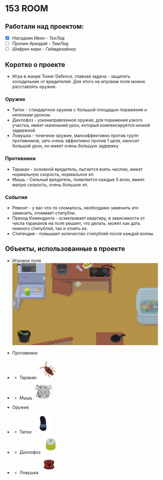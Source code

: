 # 153 ROOM
## Работали над проектом:
* [x] *Наседкин Иван - ТехЛид*
* [ ] *Пронин Аркадий - ТимЛид*
* [ ] *Шифрин марк - Геймдизайнер*
## Коротко о проекте
* Игра в жанре Tower Defence, главная задача - защитить холодильник от вредителей. Для этого на игровом поле можно расставлять оружие.
### Оружие 
* Тапок - стандартное оружие с большой площадью поражения и неплохим уроном.
* Дихлофоз - узконаправленное оружие, для поражения узкого участка, имеет маленький урон, который компенсируется низкой задержкой
* Ловушка - точечное оружие, малоэффективно против групп противников, зато очень эффективно против 1 цели, наносит большой урон, но имеет очень большую задержку
### Противники
* Таракан - основной вредитель, пытается взять числом, имеет нормальную скорость, нормальное хп.
* Мышь - Сильный вредитель, появляется каждые 5 волн, имеет малую скорость, очень большое хп.
### События
* Ремонт - у вас что-то сломалось, необходимо заменить это заменить, отнимает стипубли.
* Приход Коменданта - осматривает квартиру, в зависимости от числа тараканов на поле решает, что делать, может как дать немного стипублей, так и отнять их.
* Стипендия - повышает количество стипублей после каждой волны.

## Объекты, использованные в проекте
* Игровое поле ![](PNG/main_field_px_updated.png)

* Противники
* * Таракан ![](PNG/cockroach_px.png)
* * Мышь ![](PNG/mouse_up.png)
* Оружие
* * Тапок ![](PNG/slapper_px.png)
* * Дихлофоз ![](PNG/dichlorvos_down.png)
* * Ловушка ![](PNG/trap_px.png)
